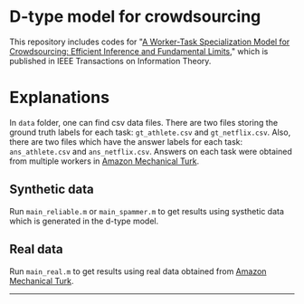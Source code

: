# D-type model for crowdsourcing

This repository includes codes for "[A Worker-Task Specialization Model for Crowdsourcing: Efficient Inference and Fundamental Limits](https://arxiv.org/abs/2111.12550)," which is published in IEEE Transactions on Information Theory.

# Explanations
In `data` folder, one can find csv data files.
There are two files storing the ground truth labels for each task: `gt_athlete.csv` and `gt_netflix.csv`. Also, there are two files which have the answer labels for each task: `ans_athlete.csv` and `ans_netflix.csv`. Answers on each task were obtained from multiple workers in [Amazon Mechanical Turk](https://www.mturk.com/ "mTurk home").
## Synthetic data
Run `main_reliable.m` or `main_spammer.m` to get results using systhetic data which is generated in the d-type model.

## Real data
Run `main_real.m` to get results using real data obtained from [Amazon Mechanical Turk](https://www.mturk.com/ "mTurk home"). 

---

